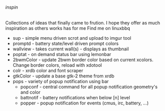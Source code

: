 ###### inspin
Collections of ideas that finally came to frution. I hope they offer as much inspiration as others works has for me
Find me on linuxbbq

- sup - simple menu driven scrot and upload to imgur tool
- promptd - battery state/level driven prompt colors
- wallview - takes current wall(s) - displays as thumbnail 
- poptat - on demand status bar using lemonbar
- 2bwmColor - update 2bwm border color based on current xcolors. Change border colors, reload with xdotool
- colr - xrdb color and font scraper
- gtkColor - update a base gtk-2 theme from xrdb 
- pops - variety of popup notification using bar
  * popconf - central command for all popup notification geometry's and color
  * battnotif - battery notifications when below [n] level
  * popper - popup notification for events (cmus, irc, battery, ...)
